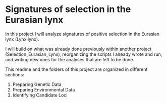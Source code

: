 # Signatures of selection in the Eurasian lynx

In this project I will analyze signatures of positive selection in the Eurasian lynx (Lynx lynx).

I will build on what was already done previously within another project (Selection_Eurasian_Lynx), reorganizing the scripts I already wrote and run, and writing new ones for the analyses that are left to be done.

This readme and the folders of this project are organized in different sections:

1. Preparing Genetic Data
2. Preparing Environmental Data
3. Identifying Candidate Loci

